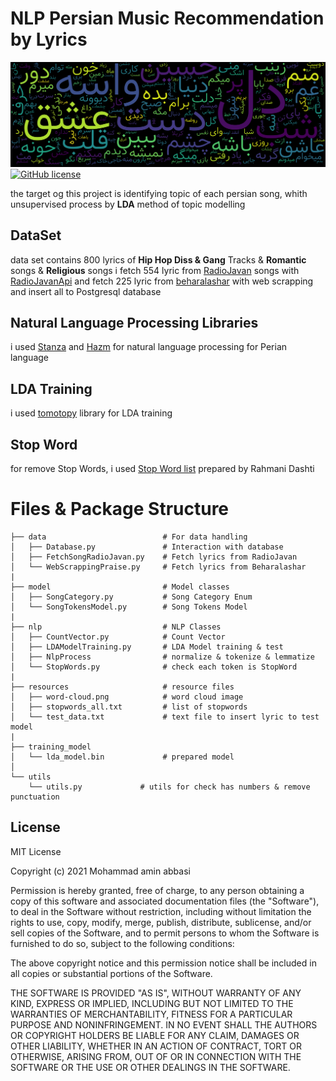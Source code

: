 # NLP Persian Music Recommendation by Lyrics
![](resources/persian-example.png)
[![GitHub license](https://img.shields.io/badge/License-MIT-blue.svg)](LICENSE)

the target og this project is identifying topic of each persian song, whith unsupervised process by **LDA** method of topic modelling


## DataSet
data set contains 800 lyrics of **Hip Hop Diss & Gang** Tracks & **Romantic** songs & **Religious** songs
i fetch 554 lyric from [RadioJavan](https://radiojavan.com) songs with [RadioJavanApi](https://github.com/xHossein/radiojavanapi/)
and fetch 225 lyric from [beharalashar](https://www.beharalashar.ir) with web scrapping and insert all to Postgresql database

## Natural Language Processing Libraries
i used [Stanza](https://github.com/stanfordnlp/stanza) and [Hazm](https://github.com/sobhe/hazm/) for natural language processing for Perian language

## LDA Training
i used [tomotopy](https://github.com/bab2min/tomotopy) library for LDA training

## Stop Word
for remove Stop Words, i used [Stop Word list](https://github.com/rahmanidashti/PersianStopWords/) prepared by Rahmani Dashti



# Files & Package Structure
    
    ├── data                          # For data handling
    │   ├── Database.py               # Interaction with database   
    │   ├── FetchSongRadioJavan.py    # Fetch lyrics from RadioJavan
    │   └── WebScrappingPraise.py     # Fetch lyrics from Beharalashar
    |
    ├── model                         # Model classes
    │   ├── SongCategory.py           # Song Category Enum
    │   └── SongTokensModel.py        # Song Tokens Model
    |
    ├── nlp                           # NLP Classes         
    │   ├── CountVector.py            # Count Vector
    │   ├── LDAModelTraining.py       # LDA Model training & test       
    │   ├── NlpProcess                # normalize & tokenize & lemmatize   
    │   └── StopWords.py              # check each token is StopWord
    |
    ├── resources                     # resource files
    │   ├── word-cloud.png            # word cloud image
    │   ├── stopwords_all.txt         # list of stopwords
    │   └── test_data.txt             # text file to insert lyric to test model 
    |
    ├── training_model                
    │   └── lda_model.bin             # prepared model
    │
    └── utils                
        └── utils.py             # utils for check has numbers & remove punctuation

## License
 
MIT License

Copyright (c) 2021 Mohammad amin abbasi

Permission is hereby granted, free of charge, to any person obtaining a copy
of this software and associated documentation files (the "Software"), to deal
in the Software without restriction, including without limitation the rights
to use, copy, modify, merge, publish, distribute, sublicense, and/or sell
copies of the Software, and to permit persons to whom the Software is
furnished to do so, subject to the following conditions:

The above copyright notice and this permission notice shall be included in all
copies or substantial portions of the Software.

THE SOFTWARE IS PROVIDED "AS IS", WITHOUT WARRANTY OF ANY KIND, EXPRESS OR
IMPLIED, INCLUDING BUT NOT LIMITED TO THE WARRANTIES OF MERCHANTABILITY,
FITNESS FOR A PARTICULAR PURPOSE AND NONINFRINGEMENT. IN NO EVENT SHALL THE
AUTHORS OR COPYRIGHT HOLDERS BE LIABLE FOR ANY CLAIM, DAMAGES OR OTHER
LIABILITY, WHETHER IN AN ACTION OF CONTRACT, TORT OR OTHERWISE, ARISING FROM,
OUT OF OR IN CONNECTION WITH THE SOFTWARE OR THE USE OR OTHER DEALINGS IN THE
SOFTWARE.
